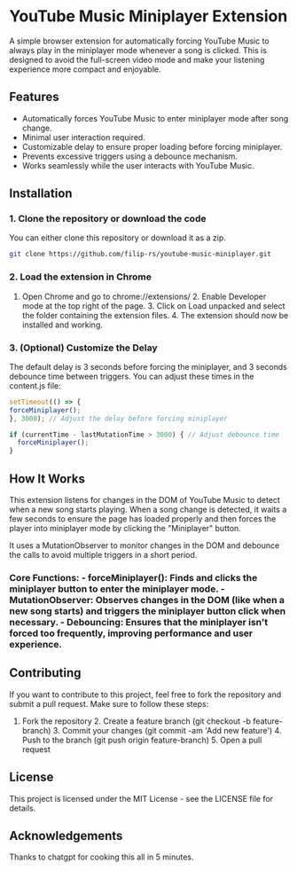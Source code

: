 # YouTube Music Miniplayer Extension

A simple browser extension for automatically forcing YouTube Music to always play in the miniplayer mode whenever a song is clicked. This is designed to avoid the full-screen video mode and make your listening experience more compact and enjoyable.

## Features

- Automatically forces YouTube Music to enter miniplayer mode after song change.
- Minimal user interaction required.
- Customizable delay to ensure proper loading before forcing miniplayer.
- Prevents excessive triggers using a debounce mechanism.
- Works seamlessly while the user interacts with YouTube Music.

## Installation

### 1. Clone the repository or download the code

You can either clone this repository or download it as a zip.

```bash
git clone https://github.com/filip-rs/youtube-music-miniplayer.git
```

### 2. Load the extension in Chrome

1. Open Chrome and go to chrome://extensions/ 2. Enable Developer mode at the top right of the page. 3. Click on Load unpacked and select the folder containing the extension files. 4. The extension should now be installed and working.

### 3. (Optional) Customize the Delay

The default delay is 3 seconds before forcing the miniplayer, and 3 seconds debounce time between triggers. You can adjust these times in the content.js file:
```js
setTimeout(() => {
forceMiniplayer();
}, 3000); // Adjust the delay before forcing miniplayer

if (currentTime - lastMutationTime > 3000) { // Adjust debounce time
  forceMiniplayer();
}
```

## How It Works

This extension listens for changes in the DOM of YouTube Music to detect when a new song starts playing. When a song change is detected, it waits a few seconds to ensure the page has loaded properly and then forces the player into miniplayer mode by clicking the "Miniplayer" button.

It uses a MutationObserver to monitor changes in the DOM and debounce the calls to avoid multiple triggers in a short period.

### Core Functions: - forceMiniplayer(): Finds and clicks the miniplayer button to enter the miniplayer mode. - MutationObserver: Observes changes in the DOM (like when a new song starts) and triggers the miniplayer button click when necessary. - Debouncing: Ensures that the miniplayer isn't forced too frequently, improving performance and user experience.

## Contributing

If you want to contribute to this project, feel free to fork the repository and submit a pull request. Make sure to follow these steps:

1. Fork the repository 2. Create a feature branch (git checkout -b feature-branch) 3. Commit your changes (git commit -am 'Add new feature') 4. Push to the branch (git push origin feature-branch) 5. Open a pull request

## License

This project is licensed under the MIT License - see the LICENSE file for details.

## Acknowledgements

Thanks to chatgpt for cooking this all in 5 minutes.